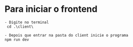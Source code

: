 # Para iniciar o frontend

```
- Digite no terminal
 cd .\client\

- Depois que entrar na pasta do client inicie o programa
npm run dev 
```

